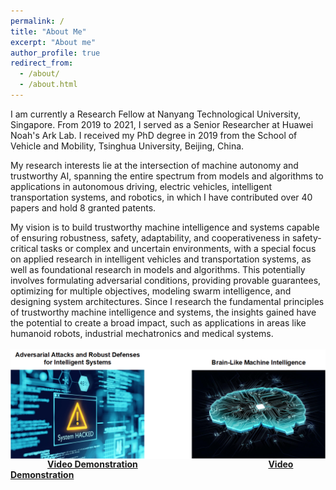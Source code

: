 ```yaml
---
permalink: /
title: "About Me"
excerpt: "About me"
author_profile: true
redirect_from: 
  - /about/
  - /about.html
---
```


I am currently a Research Fellow at Nanyang Technological University, Singapore.
From 2019 to 2021, I served as a Senior Researcher at Huawei Noah's Ark Lab.
I received my PhD degree in 2019 from the School of Vehicle and Mobility, Tsinghua University, Beijing, China. 

My research interests lie at the intersection of machine autonomy and trustworthy AI, spanning the entire spectrum from models and algorithms to applications in autonomous driving, electric vehicles, intelligent transportation systems, and robotics, in which I have contributed over 40 papers and hold 8 granted patents.

My vision is to build trustworthy machine intelligence and systems capable of ensuring robustness, safety, adaptability, and cooperativeness in safety-critical tasks or complex and uncertain environments, with a special focus on applied research in intelligent vehicles and transportation systems, as well as foundational research in models and algorithms. 
This potentially involves formulating adversarial conditions, providing provable guarantees, optimizing for multiple objectives, modeling swarm intelligence, and designing system architectures.
Since I research the fundamental principles of trustworthy machine intelligence and systems, the insights gained have the potential to create a broad impact, such as applications in areas like humanoid robots, industrial mechatronics and medical systems.
<br><br>
<img src="../images/my_AI.png" alt="Adversarial Attacks and Robust Defenses for Intelligent Systems & Brain-Like Machine Intelligence" title="Adversarial Attacks and Robust Defenses for Intelligent Systems & Brain-Like Machine Intelligence" align = "center">
&nbsp;&nbsp;&nbsp;&nbsp;&nbsp;&nbsp;&nbsp;&nbsp;&nbsp;&nbsp;&nbsp;&nbsp;&nbsp;&nbsp;&nbsp;**[Video Demonstration](https://www.bilibili.com/video/BV1uM4y147H2/?spm_id_from=333.999.0.0&vd_source=71620ac61fcf7851589c019bff140478)**
&nbsp;&nbsp;&nbsp;&nbsp;&nbsp;&nbsp;&nbsp;&nbsp;&nbsp;&nbsp;&nbsp;&nbsp;&nbsp;&nbsp;&nbsp;&nbsp;&nbsp;&nbsp;&nbsp;&nbsp;&nbsp;&nbsp;&nbsp;&nbsp;&nbsp;&nbsp;&nbsp;&nbsp;&nbsp;&nbsp;&nbsp;&nbsp;&nbsp;&nbsp;&nbsp;&nbsp;&nbsp;&nbsp;&nbsp;&nbsp;&nbsp;&nbsp;&nbsp;&nbsp;&nbsp;&nbsp;&nbsp;&nbsp;&nbsp;&nbsp;&nbsp;&nbsp;**[Video Demonstration](https://www.bilibili.com/video/BV1E34y1T73M/?spm_id_from=333.999.0.0&vd_source=71620ac61fcf7851589c019bff140478)**


